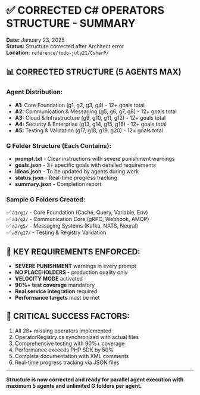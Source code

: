 # ✅ CORRECTED C# OPERATORS STRUCTURE - SUMMARY
**Date:** January 23, 2025  
**Status:** Structure corrected after Architect error  
**Location:** `reference/todo-july21/CsharP/`

## 📊 **CORRECTED STRUCTURE (5 AGENTS MAX)**

### **Agent Distribution:**
- **A1:** Core Foundation (g1, g2, g3, g4) - 12+ goals total
- **A2:** Communication & Messaging (g5, g6, g7, g8) - 12+ goals total  
- **A3:** Cloud & Infrastructure (g9, g10, g11, g12) - 12+ goals total
- **A4:** Security & Enterprise (g13, g14, g15, g16) - 12+ goals total
- **A5:** Testing & Validation (g17, g18, g19, g20) - 12+ goals total

### **G Folder Structure (Each Contains):**
- **prompt.txt** - Clear instructions with severe punishment warnings
- **goals.json** - 3+ specific goals with detailed requirements
- **ideas.json** - To be updated by agents during work
- **status.json** - Real-time progress tracking
- **summary.json** - Completion report

### **Sample G Folders Created:**
✅ `a1/g1/` - Core Foundation (Cache, Query, Variable, Env)  
✅ `a1/g2/` - Communication Core (gRPC, Webhook, AMQP)  
✅ `a2/g5/` - Messaging Systems (Kafka, NATS, Neural)  
✅ `a5/g17/` - Testing & Registry Validation  

## 🚨 **KEY REQUIREMENTS ENFORCED:**
- **SEVERE PUNISHMENT** warnings in every prompt
- **NO PLACEHOLDERS** - production quality only
- **VELOCITY MODE** activated
- **90%+ test coverage** mandatory
- **Real service integration** required
- **Performance targets** must be met

## 🎯 **CRITICAL SUCCESS FACTORS:**
1. All 28+ missing operators implemented
2. OperatorRegistry.cs synchronized with actual files
3. Comprehensive testing with 90%+ coverage
4. Performance exceeds PHP SDK by 50%
5. Complete documentation with XML comments
6. Real-time progress tracking via JSON files

---

**Structure is now corrected and ready for parallel agent execution with maximum 5 agents and unlimited G folders per agent.** 